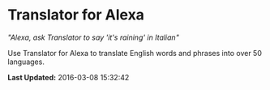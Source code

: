 # Translator for Alexa
*"Alexa, ask Translator to say  'it's raining' in Italian"*

Use Translator for Alexa to translate English words and phrases into over 50 languages.

**Last Updated:** 2016-03-08 15:32:42